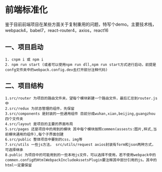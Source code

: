 # 前端标准化

鉴于目前前端项目在某些方面关于复制重用的问题，特写个demo。主要技术栈，webpack4，babel7，react-router4，axios，react16

## 一、项目启动
    1. cnpm i 或 npm i
    2. npm run start (或者可以使用npm run dll,npm run start方式进行启动，前提是confg文件夹中的webpack.config.dev去打开部分注释代码)


## 二、项目结构
    1.src/router 为项目的路由文件夹，望每个模块新建一个路由文件，最后汇总到router.js中
    2.src/redux 为状态管理的组件，先保留
    3.src/components 是封装的一些通用组件 目前分成wuhan,xian,beijing,guangzhou四个文件夹
    4.src/layout 是项目的主要的界面布局
    5.src/pages 还是项目中的用到的模块 其中每个模块按照commen(assests:图片,样式,当前模块通用的组件),每个子界面创建
    6.src/public 整体项目中要到的css，img等
    7.src/utils 一些js方法， src/utils/request axios封装有form和json两种方式，可选择继承
    8.public 为项目中的可能用到的一些本地js文件，可以选择不使用，若不使用webpack中的commen.config的HtmlWebpackIncludeAssetsPlugin要注释其中部分引用的js。其中的html一定要保留
